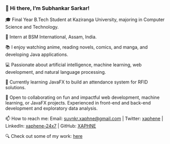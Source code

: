 ### 👋 Hi there, I’m Subhankar Sarkar!

🎓 Final Year B.Tech Student at Kaziranga University, majoring in Computer Science and Technology.

🏢 Intern at BSM International, Assam, India.

📚 I enjoy watching anime, reading novels, comics, and manga, and developing Java applications.

💻 Passionate about artificial intelligence, machine learning, web development, and natural language processing.

🔭 Currently learning JavaFX to build an attendance system for RFID solutions.

🌱 Open to collaborating on fun and impactful web development, machine learning, or JavaFX projects. Experienced in front-end and back-end development and exploratory data analysis.

📫 How to reach me: Email: suvnkr.xaphne@gmail.com | Twitter: [xaphene](https://twitter.com/xaphene) | LinkedIn: [xaphene-24x7](https://www.linkedin.com/in/xaphene-24x7/) | GitHub: [XAPHNE](https://github.com/XAPHNE)

🔍 Check out some of my work: [here](https://github.com/XAPHNE?tab=repositories)

